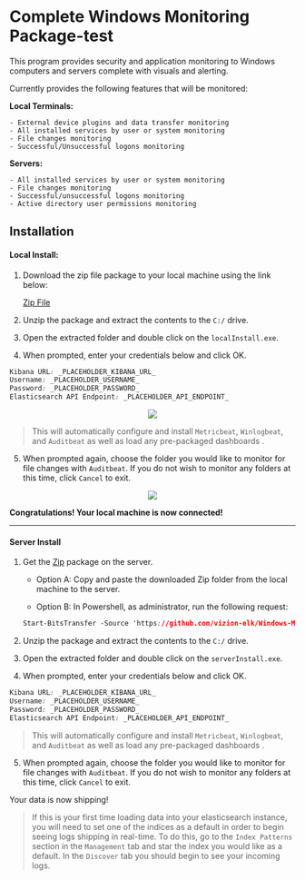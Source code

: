 # Complete Windows Monitoring Package-test

This program provides security and application monitoring to Windows computers and servers complete with visuals and alerting.

Currently provides the following features that will be monitored:

<b>Local Terminals:</b>
```
- External device plugins and data transfer monitoring
- All installed services by user or system monitoring
- File changes monitoring
- Successful/Unsuccessful logons monitoring 
```

<b>Servers:</b>
```
- All installed services by user or system monitoring
- File changes monitoring
- Successful/unsuccessful logons monitoring
- Active directory user permissions monitoring
```

## Installation

#### Local Install:

1) Download the zip file package to your local machine using the link below:

   [Zip File](https://github.com/vizion-elk/Windows-Monitoring/archive/6.5.4.zip)

2) Unzip the package and extract the contents to the `C:/` drive.

3) Open the extracted folder and double click on the `localInstall.exe`.

4) When prompted, enter your credentials below and click OK.

```css
Kibana URL: _PLACEHOLDER_KIBANA_URL_
Username: _PLACEHOLDER_USERNAME_
Password: _PLACEHOLDER_PASSWORD_
Elasticsearch API Endpoint: _PLACEHOLDER_API_ENDPOINT_
```

<p align="center">
    <img src="https://giant.gfycat.com/RewardingLikableGermanpinscher.gif">
</p>

> This will automatically configure and install `Metricbeat`, `Winlogbeat`, and `Auditbeat` as well as load any pre-packaged dashboards . 

5) When prompted again, choose the folder you would like to monitor for file changes with `Auditbeat`. If you do not wish to monitor any folders at this time, click `Cancel` to exit.

<p align="center">
    <img src="https://giant.gfycat.com/DelayedSandyHammerheadbird.gif">
</p>

<b>Congratulations! Your local machine is now connected!</b>

<hr>

#### Server Install

1) Get the [Zip](https://github.com/vizion-elk/Windows-Monitoring/archive/6.5.4.zip) package on the server.

   - Option A: Copy and paste the downloaded Zip folder from the local machine to the server.
   
   - Option B: In Powershell, as administrator, run the following request:
   
   ```css
   Start-BitsTransfer -Source 'https://github.com/vizion-elk/Windows-Monitoring/archive/6.5.4.zip' -Destination 'C:\Users\Administrator\Downloads\windows-monitoring-6.5.4.zip'
   ```

2) Unzip the package and extract the contents to the `C:/` drive.

3) Open the extracted folder and double click on the `serverInstall.exe`.

4) When prompted, enter your credentials below and click OK.

```css
Kibana URL: _PLACEHOLDER_KIBANA_URL_
Username: _PLACEHOLDER_USERNAME_
Password: _PLACEHOLDER_PASSWORD_
Elasticsearch API Endpoint: _PLACEHOLDER_API_ENDPOINT_
```

> This will automatically configure and install `Metricbeat`, `Winlogbeat`, and `Auditbeat` as well as load any pre-packaged dashboards . 

5) When prompted again, choose the folder you would like to monitor for file changes with `Auditbeat`. If you do not wish to monitor any folders at this time, click `Cancel` to exit.

Your data is now shipping!

> If this is your first time loading data into your elasticsearch instance, you will need to set one of the indices as a default in order to begin seeing logs shipping in real-time. To do this, go to the `Index Patterns` section in the `Management` tab and star the index you would like as a default. In the `Discover` tab you should begin to see your incoming logs.







